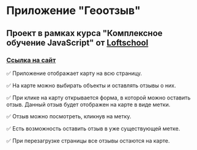 # Приложение "Геоотзыв"

## Проект в рамках курса "Комплексное обучение JavaScript" от [Loftschool](https://loftschool.com/)

### [Ссылка на сайт](https://alexandr-lux.github.io/geo-review/)

:white_check_mark: Приложение отображает карту на всю страницу.

:white_check_mark: На карте можно выбирать объекты и оставлять отзывы о них.

:white_check_mark: При клике на карту открывается форма, в которой можно оставить отзыв. Данный отзыв будет отображен на карте в виде метки.

:white_check_mark: Отзыв можно посмотреть, кликнув на метку.

:white_check_mark: Есть возможность оставить отзыв в уже существующей метке.

:white_check_mark: При перезагрузке страницы все отзывы остаются на карте.
